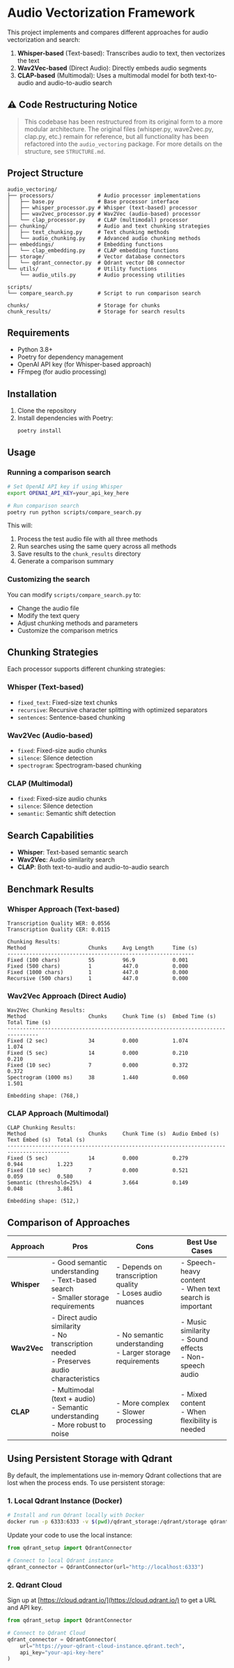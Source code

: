 # Audio Vectorization Framework

This project implements and compares different approaches for audio vectorization and search:

1. **Whisper-based** (Text-based): Transcribes audio to text, then vectorizes the text
2. **Wav2Vec-based** (Direct Audio): Directly embeds audio segments
3. **CLAP-based** (Multimodal): Uses a multimodal model for both text-to-audio and audio-to-audio search

## ⚠️ Code Restructuring Notice

> This codebase has been restructured from its original form to a more modular architecture.
> The original files (whisper.py, wave2vec.py, clap.py, etc.) remain for reference, but all
> functionality has been refactored into the `audio_vectoring` package.
> For more details on the structure, see `STRUCTURE.md`.

## Project Structure

```
audio_vectoring/
├── processors/              # Audio processor implementations
│   ├── base.py              # Base processor interface
│   ├── whisper_processor.py # Whisper (text-based) processor
│   ├── wav2vec_processor.py # Wav2Vec (audio-based) processor
│   └── clap_processor.py    # CLAP (multimodal) processor
├── chunking/                # Audio and text chunking strategies
│   ├── text_chunking.py     # Text chunking methods
│   └── audio_chunking.py    # Advanced audio chunking methods
├── embeddings/              # Embedding functions
│   └── clap_embedding.py    # CLAP embedding functions
├── storage/                 # Vector database connectors
│   └── qdrant_connector.py  # Qdrant vector DB connector
└── utils/                   # Utility functions
    └── audio_utils.py       # Audio processing utilities

scripts/
└── compare_search.py        # Script to run comparison search

chunks/                      # Storage for chunks
chunk_results/               # Storage for search results
```

## Requirements

- Python 3.8+
- Poetry for dependency management
- OpenAI API key (for Whisper-based approach)
- FFmpeg (for audio processing)

## Installation

1. Clone the repository
2. Install dependencies with Poetry:
   ```
   poetry install
   ```

## Usage

### Running a comparison search

```bash
# Set OpenAI API key if using Whisper
export OPENAI_API_KEY=your_api_key_here

# Run comparison search
poetry run python scripts/compare_search.py
```

This will:

1. Process the test audio file with all three methods
2. Run searches using the same query across all methods
3. Save results to the `chunk_results` directory
4. Generate a comparison summary

### Customizing the search

You can modify `scripts/compare_search.py` to:

- Change the audio file
- Modify the text query
- Adjust chunking methods and parameters
- Customize the comparison metrics

## Chunking Strategies

Each processor supports different chunking strategies:

### Whisper (Text-based)

- `fixed_text`: Fixed-size text chunks
- `recursive`: Recursive character splitting with optimized separators
- `sentences`: Sentence-based chunking

### Wav2Vec (Audio-based)

- `fixed`: Fixed-size audio chunks
- `silence`: Silence detection
- `spectrogram`: Spectrogram-based chunking

### CLAP (Multimodal)

- `fixed`: Fixed-size audio chunks
- `silence`: Silence detection
- `semantic`: Semantic shift detection

## Search Capabilities

- **Whisper**: Text-based semantic search
- **Wav2Vec**: Audio similarity search
- **CLAP**: Both text-to-audio and audio-to-audio search

## Benchmark Results

### Whisper Approach (Text-based)

```
Transcription Quality WER: 0.0556
Transcription Quality CER: 0.0115

Chunking Results:
Method                    Chunks     Avg Length      Time (s)
------------------------------------------------------------
Fixed (100 chars)         55         96.9            0.001
Fixed (500 chars)         1          447.0           0.000
Fixed (1000 chars)        1          447.0           0.000
Recursive (500 chars)     1          447.0           0.000
```

### Wav2Vec Approach (Direct Audio)

```
Wav2Vec Chunking Results:
Method                    Chunks     Chunk Time (s)  Embed Time (s)  Total Time (s)
--------------------------------------------------------------------------------
Fixed (2 sec)             34         0.000           1.074           1.074
Fixed (5 sec)             14         0.000           0.210           0.210
Fixed (10 sec)            7          0.000           0.372           0.372
Spectrogram (1000 ms)     38         1.440           0.060           1.501

Embedding shape: (768,)
```

### CLAP Approach (Multimodal)

```
CLAP Chunking Results:
Method                    Chunks     Chunk Time (s)  Audio Embed (s) Text Embed (s)  Total (s)
------------------------------------------------------------------------------------------
Fixed (5 sec)             14         0.000           0.279           0.944           1.223
Fixed (10 sec)            7          0.000           0.521           0.059           0.580
Semantic (threshold=25%)  4          3.664           0.149           0.048           3.861

Embedding shape: (512,)
```

## Comparison of Approaches

| Approach    | Pros                                                                                        | Cons                                                         | Best Use Cases                                              |
| ----------- | ------------------------------------------------------------------------------------------- | ------------------------------------------------------------ | ----------------------------------------------------------- |
| **Whisper** | - Good semantic understanding<br>- Text-based search<br>- Smaller storage requirements      | - Depends on transcription quality<br>- Loses audio nuances  | - Speech-heavy content<br>- When text search is important   |
| **Wav2Vec** | - Direct audio similarity<br>- No transcription needed<br>- Preserves audio characteristics | - No semantic understanding<br>- Larger storage requirements | - Music similarity<br>- Sound effects<br>- Non-speech audio |
| **CLAP**    | - Multimodal (text + audio)<br>- Semantic understanding<br>- More robust to noise           | - More complex<br>- Slower processing                        | - Mixed content<br>- When flexibility is needed             |

## Using Persistent Storage with Qdrant

By default, the implementations use in-memory Qdrant collections that are lost when the process ends. To use persistent storage:

### 1. Local Qdrant Instance (Docker)

```bash
# Install and run Qdrant locally with Docker
docker run -p 6333:6333 -v $(pwd)/qdrant_storage:/qdrant/storage qdrant/qdrant
```

Update your code to use the local instance:

```python
from qdrant_setup import QdrantConnector

# Connect to local Qdrant instance
qdrant_connector = QdrantConnector(url="http://localhost:6333")
```

### 2. Qdrant Cloud

Sign up at [https://cloud.qdrant.io/](https://cloud.qdrant.io/) to get a URL and API key.

```python
from qdrant_setup import QdrantConnector

# Connect to Qdrant Cloud
qdrant_connector = QdrantConnector(
    url="https://your-qdrant-cloud-instance.qdrant.tech",
    api_key="your-api-key-here"
)
```
